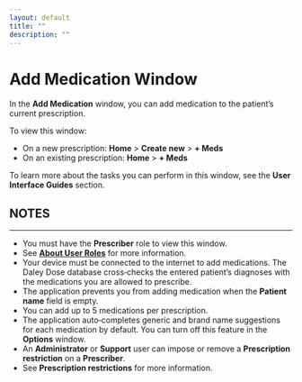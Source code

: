```yaml
---
layout: default
title: ""
description: ""
---
```


# **Add Medication Window**
In the **Add Medication** window, you can add medication to the patient’s current prescription.

To view this window:  
- On a new prescription: **Home** > **Create new** > **+ Meds**  
- On an existing prescription: **Home** > **+ Meds**  

To learn more about the tasks you can perform in this window, see the **User Interface Guides** section.

## **NOTES**
---
- You must have the **Prescriber** role to view this window.  
- See [**About User Roles**](/daleydose/about-user-roles) for more information.  
- Your device must be connected to the internet to add medications. The Daley Dose database cross‑checks the entered patient’s diagnoses with the medications you are allowed to prescribe.  
- The application prevents you from adding medication when the **Patient name** field is empty.  
- You can add up to 5 medications per prescription.  
- The application auto‑completes generic and brand name suggestions for each medication by default. You can turn off this feature in the **Options** window.  
- An **Administrator** or **Support** user can impose or remove a **Prescription restriction** on a **Prescriber**.  
- See **Prescription restrictions** for more information.
